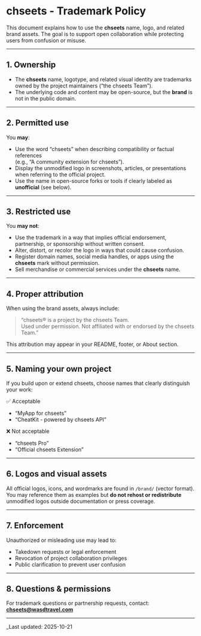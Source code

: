 # chseets - Trademark Policy

This document explains how to use the **chseets** name, logo, and related brand
assets. The goal is to support open collaboration while protecting users from
confusion or misuse.

---

## 1. Ownership

- The **chseets** name, logotype, and related visual identity are trademarks
  owned by the project maintainers (“the chseets Team”).
- The underlying code and content may be open-source, but the **brand** is not
  in the public domain.

---

## 2. Permitted use

You **may**:

- Use the word “chseets” when describing compatibility or factual references  
  (e.g., “A community extension for chseets”).
- Display the unmodified logo in screenshots, articles, or presentations when
  referring to the official project.
- Use the name in open-source forks or tools if clearly labeled as
  **unofficial** (see below).

---

## 3. Restricted use

You **may not**:

- Use the trademark in a way that implies official endorsement, partnership, or
  sponsorship without written consent.
- Alter, distort, or recolor the logo in ways that could cause confusion.
- Register domain names, social media handles, or apps using the **chseets**
  mark without permission.
- Sell merchandise or commercial services under the **chseets** name.

---

## 4. Proper attribution

When using the brand assets, always include:

> “chseets® is a project by the chseets Team.  
> Used under permission. Not affiliated with or endorsed by the chseets Team.”

This attribution may appear in your README, footer, or About section.

---

## 5. Naming your own project

If you build upon or extend chseets, choose names that clearly distinguish your
work:

✅ Acceptable  
- “MyApp for chseets”  
- “CheatKit - powered by chseets API”

❌ Not acceptable  
- “chseets Pro”  
- “Official chseets Extension”

---

## 6. Logos and visual assets

All official logos, icons, and wordmarks are found in `/brand/` (vector format).
You may reference them as examples but **do not rehost or redistribute**
unmodified logos outside documentation or press coverage.

---

## 7. Enforcement

Unauthorized or misleading use may lead to:

- Takedown requests or legal enforcement  
- Revocation of project collaboration privileges  
- Public clarification to prevent user confusion

---

## 8. Questions & permissions

For trademark questions or partnership requests, contact:  
**chseets@wasdtravel.com**

---

_Last updated: 2025-10-21
